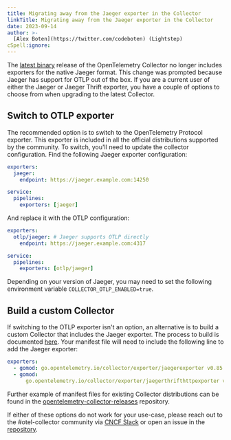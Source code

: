 ```yaml
---
title: Migrating away from the Jaeger exporter in the Collector
linkTitle: Migrating away from the Jaeger exporter in the Collector
date: 2023-09-14
author: >-
  [Alex Boten](https://twitter.com/codeboten) (Lightstep)
cSpell:ignore:
---
```


The
[latest binary](https://github.com/open-telemetry/opentelemetry-collector-releases/releases/tag/v0.85.0)
release of the OpenTelemetry Collector no longer includes exporters for the
native Jaeger format. This change was prompted because Jaeger has support for
OTLP out of the box. If you are a current user of either the Jaeger or Jaeger
Thrift exporter, you have a couple of options to choose from when upgrading to
the latest Collector.

## Switch to OTLP exporter

The recommended option is to switch to the OpenTelemetry Protocol exporter. This
exporter is included in all the official distributions supported by the
community. To switch, you'll need to update the collector configuration. Find
the following Jaeger exporter configuration:

```yaml
exporters:
  jaeger:
    endpoint: https://jaeger.example.com:14250

service:
  pipelines:
    exporters: [jaeger]
```

And replace it with the OTLP configuration:

```yaml
exporters:
  otlp/jaeger: # Jaeger supports OTLP directly
    endpoint: https://jaeger.example.com:4317

service:
  pipelines:
    exporters: [otlp/jaeger]
```

Depending on your version of Jaeger, you may need to set the following
environment variable `COLLECTOR_OTLP_ENABLED=true`.

## Build a custom Collector

If switching to the OTLP exporter isn't an option, an alternative is to build a
custom Collector that includes the Jaeger exporter. The process to build is
documented [here](https://opentelemetry.io/docs/collector/custom-collector/).
Your manifest file will need to include the following line to add the Jaeger
exporter:

```yaml
exporters:
  - gomod: go.opentelemetry.io/collector/exporter/jaegerexporter v0.85.0
  - gomod:
      go.opentelemetry.io/collector/exporter/jaegerthrifthttpexporter v0.85.0
```

Further example of manifest files for existing Collector distributions can be
found in the
[opentelemetry-collector-releases](https://github.com/open-telemetry/opentelemetry-collector-releases/blob/main/distributions/otelcol)
repository.

If either of these options do not work for your use-case, please reach out to
the #otel-collector community via [CNCF Slack](https://slack.cncf.io) or open an
issue in the
[repository](https://github.com/open-telemetry/opentelemetry-collector-contrib/issues).
